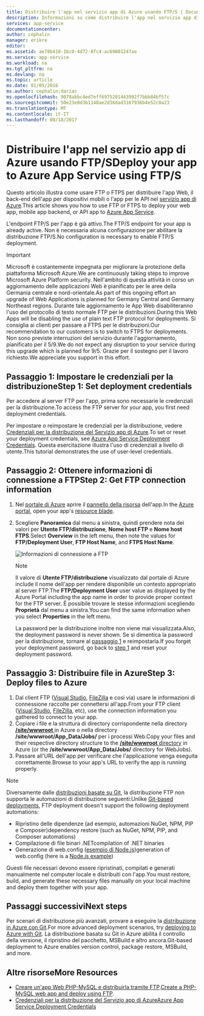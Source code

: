 ```yaml
---
title: Distribuire l'app nel servizio app di Azure usando FTP/S | Documentazione Microsoft
description: Informazioni su come distribuire l'app nel servizio app di Azure usando FTP o FTPS.
services: app-service
documentationcenter: 
author: cephalin
manager: erikre
editor: 
ms.assetid: ae78b410-1bc0-4d72-8fc4-ac69801247ae
ms.service: app-service
ms.workload: na
ms.tgt_pltfrm: na
ms.devlang: na
ms.topic: article
ms.date: 01/05/2016
ms.author: cephalin;dariac
ms.openlocfilehash: 9078abbc4ed7eff6975201443992f7bbb84bf57c
ms.sourcegitcommit: 50e23e8d3b1148ae2d36dad3167936b4e52c8a23
ms.translationtype: MT
ms.contentlocale: it-IT
ms.lasthandoff: 08/18/2017
---
```

# <a name="deploy-your-app-to-azure-app-service-using-ftps"></a><span data-ttu-id="b249f-103">Distribuire l'app nel servizio app di Azure usando FTP/S</span><span class="sxs-lookup"><span data-stu-id="b249f-103">Deploy your app to Azure App Service using FTP/S</span></span>

<span data-ttu-id="b249f-104">Questo articolo illustra come usare FTP o FTPS per distribuire l'app Web, il back-end dell'app per dispositivi mobili o l'app per le API nel [servizio app di Azure](http://go.microsoft.com/fwlink/?LinkId=529714).</span><span class="sxs-lookup"><span data-stu-id="b249f-104">This article shows you how to use FTP or FTPS to deploy your web app, mobile app backend, or API app to [Azure App Service](http://go.microsoft.com/fwlink/?LinkId=529714).</span></span>

<span data-ttu-id="b249f-105">L'endpoint FTP/S per l'app è già attivo.</span><span class="sxs-lookup"><span data-stu-id="b249f-105">The FTP/S endpoint for your app is already active.</span></span> <span data-ttu-id="b249f-106">Non è necessaria alcuna configurazione per abilitare la distribuzione FTP/S.</span><span class="sxs-lookup"><span data-stu-id="b249f-106">No configuration is necessary to enable FTP/S deployment.</span></span>

> [!IMPORTANT]
> <span data-ttu-id="b249f-107">Microsoft è costantemente impegnata per migliorare la protezione della piattaforma Microsoft Azure.</span><span class="sxs-lookup"><span data-stu-id="b249f-107">We are continuously taking steps to improve Microsoft Azure Platform security.</span></span> <span data-ttu-id="b249f-108">Nell'ambito di questa attività in corso un aggiornamento delle applicazioni Web è pianificato per le aree della Germania centrale e nord-orientale.</span><span class="sxs-lookup"><span data-stu-id="b249f-108">As part of this ongoing effort an upgrade of Web Applications is planned for Germany Central and Germany Northeast regions.</span></span> <span data-ttu-id="b249f-109">Durante tale aggiornamento le App Web disabiliteranno l'uso del protocollo di testo normale FTP per le distribuzioni.</span><span class="sxs-lookup"><span data-stu-id="b249f-109">During this Web Apps will be disabling the use of plain text FTP protocol for deployments.</span></span> <span data-ttu-id="b249f-110">Si consiglia ai clienti per passare a FTPS per le distribuzioni.</span><span class="sxs-lookup"><span data-stu-id="b249f-110">Our recommendation to our customers is to switch to FTPS for deployments.</span></span> <span data-ttu-id="b249f-111">Non sono previste interruzioni del servizio durante l'aggiornamento, pianificato per il 5/9.</span><span class="sxs-lookup"><span data-stu-id="b249f-111">We do not expect any disruption to your service during this upgrade which is planned for 9/5.</span></span> <span data-ttu-id="b249f-112">Grazie per il sostegno per il lavoro richiesto.</span><span class="sxs-lookup"><span data-stu-id="b249f-112">We appreciate you support in this effort.</span></span>

<a name="step1"></a>
## <a name="step-1-set-deployment-credentials"></a><span data-ttu-id="b249f-113">Passaggio 1: Impostare le credenziali per la distribuzione</span><span class="sxs-lookup"><span data-stu-id="b249f-113">Step 1: Set deployment credentials</span></span>

<span data-ttu-id="b249f-114">Per accedere al server FTP per l'app, prima sono necessarie le credenziali per la distribuzione.</span><span class="sxs-lookup"><span data-stu-id="b249f-114">To access the FTP server for your app, you first need deployment credentials.</span></span> 

<span data-ttu-id="b249f-115">Per impostare o reimpostare le credenziali per la distribuzione, vedere [Credenziali per la distribuzione del Servizio app di Azure](app-service-deployment-credentials.md).</span><span class="sxs-lookup"><span data-stu-id="b249f-115">To set or reset your deployment credentials, see [Azure App Service Deployment Credentials](app-service-deployment-credentials.md).</span></span> <span data-ttu-id="b249f-116">Questa esercitazione illustra l'uso di credenziali a livello di utente.</span><span class="sxs-lookup"><span data-stu-id="b249f-116">This tutorial demonstrates the use of user-level credentials.</span></span>

## <a name="step-2-get-ftp-connection-information"></a><span data-ttu-id="b249f-117">Passaggio 2: Ottenere informazioni di connessione a FTP</span><span class="sxs-lookup"><span data-stu-id="b249f-117">Step 2: Get FTP connection information</span></span>

1. <span data-ttu-id="b249f-118">Nel [portale di Azure](https://portal.azure.com) aprire il [pannello della risorsa](../azure-resource-manager/resource-group-portal.md#manage-resources) dell'app.</span><span class="sxs-lookup"><span data-stu-id="b249f-118">In the [Azure portal](https://portal.azure.com), open your app's [resource blade](../azure-resource-manager/resource-group-portal.md#manage-resources).</span></span>
2. <span data-ttu-id="b249f-119">Scegliere **Panoramica** dal menu a sinistra, quindi prendere nota dei valori per **Utente FTP/distribuzione**, **Nome host FTP** e **Nome host FTPS**.</span><span class="sxs-lookup"><span data-stu-id="b249f-119">Select **Overview** in the left menu, then note the values for **FTP/Deployment User**, **FTP Host Name**, and **FTPS Host Name**.</span></span> 

    ![Informazioni di connessione a FTP](./media/web-sites-deploy/FTP-Connection-Info.PNG)

    > [!NOTE]
    > <span data-ttu-id="b249f-121">Il valore di **Utente FTP/distribuzione** visualizzato dal portale di Azure include il nome dell'app per rendere disponibile un contesto appropriato al server FTP.</span><span class="sxs-lookup"><span data-stu-id="b249f-121">The **FTP/Deployment User** user value as displayed by the Azure Portal including the app name in order to provide proper context for the FTP server.</span></span>
    > <span data-ttu-id="b249f-122">È possibile trovare le stesse informazioni scegliendo **Proprietà** dal menu a sinistra.</span><span class="sxs-lookup"><span data-stu-id="b249f-122">You can find the same information when you select **Properties** in the left menu.</span></span> 
    >
    > <span data-ttu-id="b249f-123">La password per la distribuzione inoltre non viene mai visualizzata.</span><span class="sxs-lookup"><span data-stu-id="b249f-123">Also, the deployment password is never shown.</span></span> <span data-ttu-id="b249f-124">Se si dimentica la password per la distribuzione, tornare al [passaggio 1](#step1) e reimpostarla.</span><span class="sxs-lookup"><span data-stu-id="b249f-124">If you forget your deployment password, go back to [step 1](#step1) and reset your deployment password.</span></span>
    >
    >

## <a name="step-3-deploy-files-to-azure"></a><span data-ttu-id="b249f-125">Passaggio 3: Distribuire file in Azure</span><span class="sxs-lookup"><span data-stu-id="b249f-125">Step 3: Deploy files to Azure</span></span>

1. <span data-ttu-id="b249f-126">Dal client FTP ([Visual Studio](https://www.visualstudio.com/vs/community/), [FileZilla](https://filezilla-project.org/download.php?type=client) e così via) usare le informazioni di connessione raccolte per connettersi all'app.</span><span class="sxs-lookup"><span data-stu-id="b249f-126">From your FTP client ([Visual Studio](https://www.visualstudio.com/vs/community/), [FileZilla](https://filezilla-project.org/download.php?type=client), etc), use the connection information you gathered to connect to your app.</span></span>
3. <span data-ttu-id="b249f-127">Copiare i file e la struttura di directory corrispondente nella directory [**/site/wwwroot** ](https://github.com/projectkudu/kudu/wiki/File-structure-on-azure) in Azure o nella directory **/site/wwwroot/App_Data/Jobs/** per i processi Web.</span><span class="sxs-lookup"><span data-stu-id="b249f-127">Copy your files and their respective directory structure to the [**/site/wwwroot** directory](https://github.com/projectkudu/kudu/wiki/File-structure-on-azure) in Azure (or the **/site/wwwroot/App_Data/Jobs/** directory for WebJobs).</span></span>
4. <span data-ttu-id="b249f-128">Passare all'URL dell'app per verificare che l'applicazione venga eseguita correttamente.</span><span class="sxs-lookup"><span data-stu-id="b249f-128">Browse to your app's URL to verify the app is running properly.</span></span> 

> [!NOTE] 
> <span data-ttu-id="b249f-129">Diversamente dalle [distribuzioni basate su Git](app-service-deploy-local-git.md), la distribuzione FTP non supporta le automazioni di distribuzione seguenti:</span><span class="sxs-lookup"><span data-stu-id="b249f-129">Unlike [Git-based deployments](app-service-deploy-local-git.md), FTP deployment doesn't support the following deployment automations:</span></span> 
>
> - <span data-ttu-id="b249f-130">Ripristino delle dipendenze (ad esempio, automazioni NuGet, NPM, PIP e Composer)</span><span class="sxs-lookup"><span data-stu-id="b249f-130">dependency restore (such as NuGet, NPM, PIP, and Composer automations)</span></span>
> - <span data-ttu-id="b249f-131">Compilazione di file binari .NET</span><span class="sxs-lookup"><span data-stu-id="b249f-131">compilation of .NET binaries</span></span>
> - <span data-ttu-id="b249f-132">Generazione di web.config ([esempio di Node.js](https://github.com/projectkudu/kudu/wiki/Using-a-custom-web.config-for-Node-apps))</span><span class="sxs-lookup"><span data-stu-id="b249f-132">generation of web.config (here is a [Node.js example](https://github.com/projectkudu/kudu/wiki/Using-a-custom-web.config-for-Node-apps))</span></span>
> 
> <span data-ttu-id="b249f-133">Questi file necessari devono essere ripristinati, compilati e generati manualmente nel computer locale e distribuiti con l'app.</span><span class="sxs-lookup"><span data-stu-id="b249f-133">You must restore, build, and generate these necessary files manually on your local machine and deploy them together with your app.</span></span>
>
>

## <a name="next-steps"></a><span data-ttu-id="b249f-134">Passaggi successivi</span><span class="sxs-lookup"><span data-stu-id="b249f-134">Next steps</span></span>

<span data-ttu-id="b249f-135">Per scenari di distribuzione più avanzati, provare a eseguire la [distribuzione in Azure con Git](app-service-deploy-local-git.md).</span><span class="sxs-lookup"><span data-stu-id="b249f-135">For more advanced deployment scenarios, try [deploying to Azure with Git](app-service-deploy-local-git.md).</span></span> <span data-ttu-id="b249f-136">La distribuzione basata su Git in Azure abilita il controllo della versione, il ripristino del pacchetto, MSBuild e altro ancora.</span><span class="sxs-lookup"><span data-stu-id="b249f-136">Git-based deployment to Azure enables version control, package restore, MSBuild, and more.</span></span>

## <a name="more-resources"></a><span data-ttu-id="b249f-137">Altre risorse</span><span class="sxs-lookup"><span data-stu-id="b249f-137">More Resources</span></span>

* <span data-ttu-id="b249f-138">[Creare un'app Web PHP-MySQL e distribuirla tramite FTP](web-sites-php-mysql-deploy-use-ftp.md).</span><span class="sxs-lookup"><span data-stu-id="b249f-138">[Create a PHP-MySQL web app and deploy using FTP](web-sites-php-mysql-deploy-use-ftp.md).</span></span>
* [<span data-ttu-id="b249f-139">Credenziali per la distribuzione del Servizio app di Azure</span><span class="sxs-lookup"><span data-stu-id="b249f-139">Azure App Service Deployment Credentials</span></span>](app-service-deploy-ftp.md)
